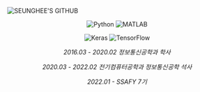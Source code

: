 ![SEUNGHEE'S GITHUB](https://capsule-render.vercel.app/api?type=soft&color=auto&height=150&text=SEUNGHEE's%20GITHUB&fontSize=50&fontAlignY=52&animation=twinkling)

<p align="center">
<img alt="Python" src ="https://img.shields.io/badge/Python-3776AB.svg?&style=for-the-badge&logo=Python&logoColor=white"/> <img alt="MATLAB" src ="https://img.shields.io/badge/MATLAB-R2022a-BLUE.svg?&style=for-the-badge&logo=MATLAB&logoColor=white"/>
</p>

<p align="center">
<img alt="Keras" src ="https://img.shields.io/badge/Keras-D00000.svg?&style=for-the-badge&logo=Keras&logoColor=white"/> <img alt="TensorFlow" src ="https://img.shields.io/badge/TensorFlow-FF6F00.svg?&style=for-the-badge&logo=TensorFlow&logoColor=white"/>
</p>

<p align="center"><i>2016.03 - 2020.02 정보통신공학과 학사</i></p>

<p align="center"><i>2020.03 - 2022.02 전기컴퓨터공학과 정보통신공학 석사</i></p>

<p align="center"><i>2022.01 - SSAFY 7기</i></p>

